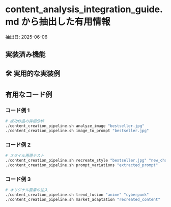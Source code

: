 # content_analysis_integration_guide.md から抽出した有用情報

抽出日: 2025-06-06

## 実装済み機能

## 🛠️ 実用的な実装例


## 有用なコード例

### コード例 1
```python
# 成功作品の詳細分析
./content_creation_pipeline.sh analyze_image "bestseller.jpg"
./content_creation_pipeline.sh image_to_prompt "bestseller.jpg"
```

### コード例 2
```python
# スタイル再現テスト
./content_creation_pipeline.sh recreate_style "bestseller.jpg" "new_character"
./content_creation_pipeline.sh prompt_variations "extracted_prompt"
```

### コード例 3
```python
# オリジナル要素の注入
./content_creation_pipeline.sh trend_fusion "anime" "cyberpunk"
./content_creation_pipeline.sh market_adaptation "recreated_content"
```

